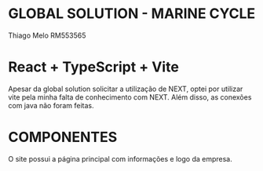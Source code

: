 # GLOBAL SOLUTION - MARINE CYCLE
Thiago Melo RM553565
# React + TypeScript + Vite
Apesar da global solution solicitar a utilização de NEXT, optei por utilizar vite pela minha falta de conhecimento com NEXT.
Além disso, as conexões com java não foram feitas.

# COMPONENTES
O site possui a página principal com informações e logo da empresa. 
